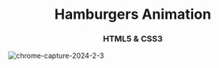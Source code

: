 <h1 align="center">Hamburgers Animation</h1>
<h3 align="center">HTML5 & CSS3</h3>

![chrome-capture-2024-2-3](https://github.com/chihtengma/hamburger_animation/assets/117555908/ba030710-7609-42e3-939b-ed3139cce2de)

